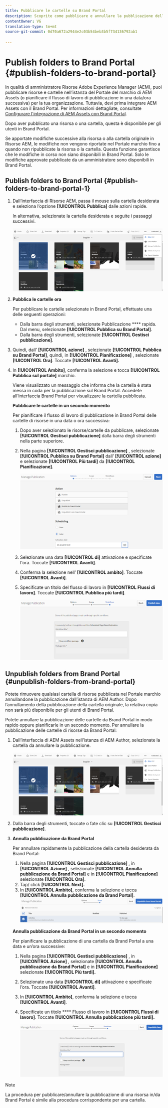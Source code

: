 ```yaml
---
title: Pubblicare le cartelle su Brand Portal
description: Scoprite come pubblicare e annullare la pubblicazione delle cartelle in Brand Portal.
contentOwner: VG
translation-type: tm+mt
source-git-commit: 0d70a672a2944e2c03b54beb3b5f734136792ab1

---
```



# Publish folders to Brand Portal {#publish-folders-to-brand-portal}

In qualità di amministratore Risorse Adobe Experience Manager (AEM), puoi pubblicare risorse e cartelle nell’istanza del Portale del marchio di AEM Assets (o pianificare il flusso di lavoro di pubblicazione in una data/ora successiva) per la tua organizzazione. Tuttavia, devi prima integrare AEM Assets con il Brand Portal. Per informazioni dettagliate, consultate [Configurare l&#39;integrazione di AEM Assets con Brand Portal](brand-portal-configuring-integration.md).

Dopo aver pubblicato una risorsa o una cartella, questa è disponibile per gli utenti in Brand Portal.

Se apportate modifiche successive alla risorsa o alla cartella originale in Risorse AEM, le modifiche non vengono riportate nel Portale marchio fino a quando non ripubblicate la risorsa o la cartella. Questa funzione garantisce che le modifiche in corso non siano disponibili in Brand Portal. Solo le modifiche approvate pubblicate da un amministratore sono disponibili in Brand Portal.

## Publish folders to Brand Portal {#publish-folders-to-brand-portal-1}

1. Dall’interfaccia di Risorse AEM, passa il mouse sulla cartella desiderata e seleziona l’opzione **[!UICONTROL Pubblica]** dalle azioni rapide.

   In alternativa, selezionate la cartella desiderata e seguite i passaggi successivi.

   ![publish2bp](assets/publish2bp.png)

2. **Pubblica le cartelle ora**

   Per pubblicare le cartelle selezionate in Brand Portal, effettuate una delle seguenti operazioni:

   * Dalla barra degli strumenti, selezionate Pubblicazione **** rapida. Dal menu, selezionate **[!UICONTROL Pubblica su Brand Portal]**.
   * Dalla barra degli strumenti, selezionate **[!UICONTROL Gestisci pubblicazione]**.

3. Quindi, dall’ **[!UICONTROL azione]** , selezionate **[!UICONTROL Pubblica su Brand Portal]**, quindi, in **[!UICONTROL Pianificazione]** , selezionate **[!UICONTROL Ora]**. Toccate **[!UICONTROL Avanti].**
4. In **[!UICONTROL Ambito]**, conferma la selezione e tocca **[!UICONTROL Pubblica sul portale]** marchio.

   Viene visualizzato un messaggio che informa che la cartella è stata messa in coda per la pubblicazione sul Brand Portal. Accedete all’interfaccia Brand Portal per visualizzare la cartella pubblicata.

   **Pubblicare le cartelle in un secondo momento**

   Per pianificare il flusso di lavoro di pubblicazione in Brand Portal delle cartelle di risorse in una data o ora successiva:

   1. Dopo aver selezionato le risorse/cartelle da pubblicare, selezionate **[!UICONTROL Gestisci pubblicazione]** dalla barra degli strumenti nella parte superiore.
   2. Nella pagina **[!UICONTROL Gestisci pubblicazione]** , selezionate **[!UICONTROL Pubblica su Brand Portal]** dall’ **[!UICONTROL azione]** e selezionate **[!UICONTROL Più tardi]** da **[!UICONTROL Pianificazione]**.

      ![publishlaterbp](assets/publishlaterbp.png)

   3. Selezionate una data **[!UICONTROL di]** attivazione e specificate l&#39;ora. Toccate **[!UICONTROL Avanti]**.
   4. Conferma la selezione nell’ **[!UICONTROL ambito]**. Toccate **[!UICONTROL Avanti]**.
   5. Specificate un titolo del flusso di lavoro in **[!UICONTROL Flussi di lavoro]**. Toccate **[!UICONTROL Pubblica più tardi]**.

      ![manageschedulepub](assets/manageschedulepub.png)

## Unpublish folders from Brand Portal {#unpublish-folders-from-brand-portal}

Potete rimuovere qualsiasi cartella di risorse pubblicata nel Portale marchio annullandone la pubblicazione dall’istanza di AEM Author. Dopo l’annullamento della pubblicazione della cartella originale, la relativa copia non sarà più disponibile per gli utenti di Brand Portal.

Potete annullare la pubblicazione delle cartelle da Brand Portal in modo rapido oppure pianificarle in un secondo momento. Per annullare la pubblicazione delle cartelle di risorse da Brand Portal:

1. Dall’interfaccia di AEM Assets nell’istanza di AEM Author, selezionate la cartella da annullare la pubblicazione.

   ![publish2bp-1](assets/publish2bp-1.png)

2. Dalla barra degli strumenti, toccate o fate clic su **[!UICONTROL Gestisci pubblicazione]**.

3. **Annulla pubblicazione da Brand Portal**

   Per annullare rapidamente la pubblicazione della cartella desiderata da Brand Portal:

   1. Nella pagina **[!UICONTROL Gestisci pubblicazione]** , in **[!UICONTROL Azione]** , selezionate **[!UICONTROL Annulla pubblicazione da Brand Portal]** e in **[!UICONTROL Pianificazione]** selezionate **[!UICONTROL Ora]**.
   2. Tap/ click **[!UICONTROL Next].**
   3. In **[!UICONTROL Ambito]**, conferma la selezione e tocca **[!UICONTROL Annulla pubblicazione da Brand Portal]**.
   ![confirm-unpublish](assets/confirm-unpublish.png)

   **Annulla pubblicazione da Brand Portal in un secondo momento**

   Per pianificare la pubblicazione di una cartella da Brand Portal a una data e un’ora successive:

   1. Nella pagina **[!UICONTROL Gestisci pubblicazione]** , in **[!UICONTROL Azione]** , selezionate **[!UICONTROL Annulla pubblicazione da Brand Portal]** e in **[!UICONTROL Pianificazione]** selezionate **[!UICONTROL Più tardi].**
   2. Selezionate una data **[!UICONTROL di]** attivazione e specificate l’ora. Toccate **[!UICONTROL Avanti]**.
   3. In **[!UICONTROL Ambito]**, conferma la selezione e tocca **[!UICONTROL Avanti]**.
   4. Specificate un titolo **** Flusso di lavoro in **[!UICONTROL Flussi di lavoro]**. Toccate **[!UICONTROL Annulla pubblicazione più tardi].**

      ![flussi di lavoro non pubblicati](assets/unpublishworkflows.png)


>[!NOTE]
>
>La procedura per pubblicare/annullare la pubblicazione di una risorsa in/da Brand Portal è simile alla procedura corrispondente per una cartella.
